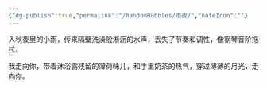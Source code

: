 ```yaml
---
{"dg-publish":true,"permalink":"/RandomBubbles/雨夜/","noteIcon":""}
---
```


入秋夜里的小雨，传来隔壁洗澡般淅沥的水声，丢失了节奏和调性，像钢琴音阶拖拉。

我走向你，带着沐浴露残留的薄荷味儿，和手里奶茶的热气，穿过薄薄的月光，走向你。